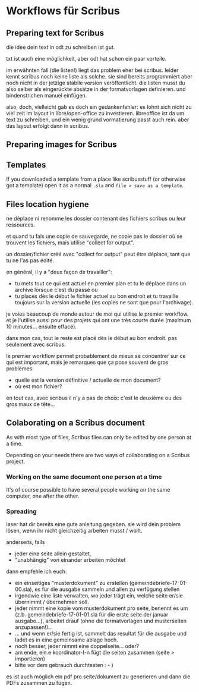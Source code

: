 # Workflows für Scribus

## Preparing text for Scribus

die idee dein text in odt zu schreiben ist gut.

txt ist auch eine möglichkeit, aber odt hat schon ein paar vorteile.

im erwähnten fall (die listen!) liegt das problem eher bei scribus.
leider kennt scribus noch keine liste als solche. sie sind bereits programmiert aber noch nicht in der jetzige stabile version veröffentlicht.
die listen musst du also selber als eingerückte absätze in der formatvorlagen definieren. und bindenstrichen manuel einfügen.

also, doch, vielleicht gab es doch ein gedankenfehler: es lohnt sich nicht zu viel zeit im layout in libre/open-office zu investieren.
libreoffice ist da um text zu schreiben, und ein wenig grund vormatierung passt auch rein.
aber das layout erfolgt dann in scribus.

## Preparing images for Scribus

## Templates

If you downloaded a template from a place like scribusstuff (or otherwise got a template) open it as a normal `.sla` and `file > save as a template`.

## Files location hygiene

ne déplace ni renomme les dossier contenant des fichiers scribus ou leur ressources.

et quand tu fais une copie de sauvegarde, ne copie pas le dossier où se trouvent les fichiers, mais utilise "collect for output".

un dossier/fichier créé avec "collect for output" peut être déplacé, tant que tu ne l'as pas édité.

en général, il y a "deux façon de travailler":

- tu mets tout ce qui est actuel en premier plan et tu le déplace dans un archive lorsque c'est du passé ou
- tu places dès le début le fichier actuel au bon endroit et tu travaille toujours sur la version actuelle (les copies ne sont que pour l'archivage).

je voies beaucoup de monde autour de moi qui utilise le premier workflow. et je l'utilise aussi pour des projets qui ont une très courte durée (maximum 10 minutes... ensuite effacé).

dans mon cas, tout le reste est placé dès le début au bon endroit. pas seulement avec scribus.

le premier workflow permet probablement de mieux se concentrer sur ce qui est important, mais je remarques que ça pose souvent de gros problèmes:

- quelle est la version définitive / actuelle de mon document?
- où est mon fichier?

en tout cas, avec scribus il n'y a pas de choix: c'est le deuxième ou des gros maux de tête...

## Colaborating on a Scribus document

As with most type of files, Scribus files can only be edited by one person at a time.

Depending on your needs there are two ways of collaborating on a Scribus project.

### Working on the same document one person at a time

It's of course possible to have several people working on the same computer, one after the other.

 

### Spreading


laser hat dir bereits eine gute anleitung gegeben. sie wird dein problem lösen, wenn ihr nicht gleichzeitig arbeiten musst / wollt.

anderseits, falls

- jeder eine seite allein gestaltet,
- "unabhängig" von einander arbeiten möchtet

dann empfehle ich euch:

- ein einseitiges "musterdokument" zu erstellen (gemeindebriefe-17-01-00.sla), es für die ausgabe sammeln und allen zu verfügung stellen
- irgendwie eine liste verwalten, wo jeder trägt ein, welche seite er/sie übernimmt / übernehmen soll.
- jeder nimmt eine kopie vom musterdokument pro seite, benennt es um (z.b. gemeindebriefe-17-01-01.sla für die erste seite der januar ausgabe...), arbeitet drauf (ohne die formatvorlagen und musterseiten anzupassen!)...
- ... und wenn er/sie fertig ist, sammelt das resultat für die ausgabe und ladet es in eine gemeinsame ablage hoch.
- noch besser, jeder nimmt eine doppelseite... oder?
- am ende, ein.e koordinator-I-n fügt die seiten zusammen (seite > importieren)
- bitte vor dem gebrauch durchtesten : - )

es ist auch möglich ein pdf pro seite/dokument zu generieren und dann die PDFs zusammen zu fügen.
